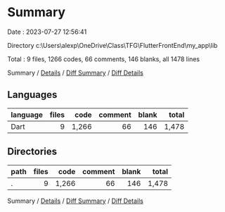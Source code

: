 # Summary

Date : 2023-07-27 12:56:41

Directory c:\\Users\\alexp\\OneDrive\\Class\\TFG\\FlutterFrontEnd\\my_app\\lib

Total : 9 files,  1266 codes, 66 comments, 146 blanks, all 1478 lines

Summary / [Details](details.md) / [Diff Summary](diff.md) / [Diff Details](diff-details.md)

## Languages
| language | files | code | comment | blank | total |
| :--- | ---: | ---: | ---: | ---: | ---: |
| Dart | 9 | 1,266 | 66 | 146 | 1,478 |

## Directories
| path | files | code | comment | blank | total |
| :--- | ---: | ---: | ---: | ---: | ---: |
| . | 9 | 1,266 | 66 | 146 | 1,478 |

Summary / [Details](details.md) / [Diff Summary](diff.md) / [Diff Details](diff-details.md)